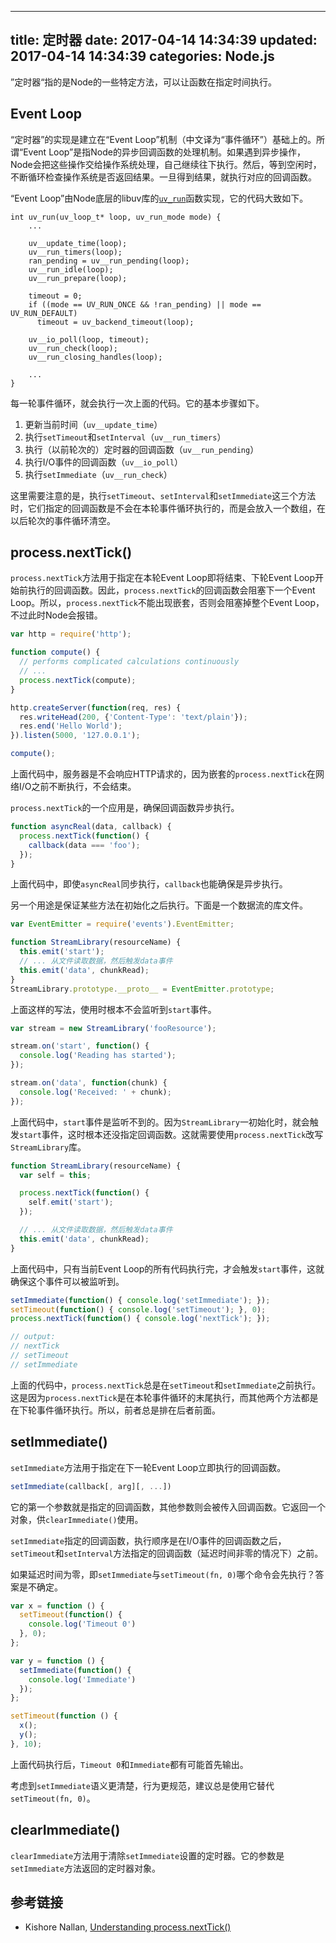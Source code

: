 
---
title: 定时器
date: 2017-04-14 14:34:39
updated: 2017-04-14 14:34:39
categories: Node.js
---

”定时器“指的是Node的一些特定方法，可以让函数在指定时间执行。

## Event Loop

“定时器”的实现是建立在“Event Loop”机制（中文译为“事件循环”）基础上的。所谓“Event Loop”是指Node的异步回调函数的处理机制。如果遇到异步操作，Node会把这些操作交给操作系统处理，自己继续往下执行。然后，等到空闲时，不断循环检查操作系统是否返回结果。一旦得到结果，就执行对应的回调函数。

“Event Loop”由Node底层的libuv库的[`uv_run`](https://github.com/libuv/libuv/blob/master/src/unix/core.c#L321)函数实现，它的代码大致如下。

```
int uv_run(uv_loop_t* loop, uv_run_mode mode) {
    ...

    uv__update_time(loop);
    uv__run_timers(loop);
    ran_pending = uv__run_pending(loop);
    uv__run_idle(loop);
    uv__run_prepare(loop);

    timeout = 0;
    if ((mode == UV_RUN_ONCE && !ran_pending) || mode == UV_RUN_DEFAULT)
      timeout = uv_backend_timeout(loop);

    uv__io_poll(loop, timeout);
    uv__run_check(loop);
    uv__run_closing_handles(loop);

    ...
}
```

每一轮事件循环，就会执行一次上面的代码。它的基本步骤如下。

1. 更新当前时间（`uv__update_time`）
1. 执行`setTimeout`和`setInterval`（`uv__run_timers`）
1. 执行（以前轮次的）定时器的回调函数（`uv__run_pending`）
1. 执行I/O事件的回调函数（`uv__io_poll`）
1. 执行`setImmediate`（`uv__run_check`）

这里需要注意的是，执行`setTimeout`、`setInterval`和`setImmediate`这三个方法时，它们指定的回调函数是不会在本轮事件循环执行的，而是会放入一个数组，在以后轮次的事件循环清空。

## process.nextTick()

`process.nextTick`方法用于指定在本轮Event Loop即将结束、下轮Event Loop开始前执行的回调函数。因此，`process.nextTick`的回调函数会阻塞下一个Event Loop。所以，`process.nextTick`不能出现嵌套，否则会阻塞掉整个Event Loop，不过此时Node会报错。

```javascript
var http = require('http');

function compute() {
  // performs complicated calculations continuously
  // ...
  process.nextTick(compute);
}

http.createServer(function(req, res) {
  res.writeHead(200, {'Content-Type': 'text/plain'});
  res.end('Hello World');
}).listen(5000, '127.0.0.1');

compute();
```

上面代码中，服务器是不会响应HTTP请求的，因为嵌套的`process.nextTick`在网络I/O之前不断执行，不会结束。

`process.nextTick`的一个应用是，确保回调函数异步执行。

```javascript
function asyncReal(data, callback) {
  process.nextTick(function() {
    callback(data === 'foo');
  });
}
```

上面代码中，即使`asyncReal`同步执行，`callback`也能确保是异步执行。

另一个用途是保证某些方法在初始化之后执行。下面是一个数据流的库文件。

```javascript
var EventEmitter = require('events').EventEmitter;

function StreamLibrary(resourceName) {
  this.emit('start');
  // ... 从文件读取数据，然后触发data事件
  this.emit('data', chunkRead);
}
StreamLibrary.prototype.__proto__ = EventEmitter.prototype;
```

上面这样的写法，使用时根本不会监听到`start`事件。

```javascript
var stream = new StreamLibrary('fooResource');

stream.on('start', function() {
  console.log('Reading has started');
});

stream.on('data', function(chunk) {
  console.log('Received: ' + chunk);
});
```

上面代码中，`start`事件是监听不到的。因为`StreamLibrary`一初始化时，就会触发`start`事件，这时根本还没指定回调函数。这就需要使用`process.nextTick`改写`StreamLibrary`库。

```javascript
function StreamLibrary(resourceName) {
  var self = this;

  process.nextTick(function() {
    self.emit('start');
  });

  // ... 从文件读取数据，然后触发data事件
  this.emit('data', chunkRead);
}
```

上面代码中，只有当前Event Loop的所有代码执行完，才会触发`start`事件，这就确保这个事件可以被监听到。

```javascript
setImmediate(function() { console.log('setImmediate'); });
setTimeout(function() { console.log('setTimeout'); }, 0);
process.nextTick(function() { console.log('nextTick'); });

// output:
// nextTick
// setTimeout
// setImmediate
```

上面的代码中，`process.nextTick`总是在`setTimeout`和`setImmediate`之前执行。这是因为`process.nextTick`是在本轮事件循环的末尾执行，而其他两个方法都是在下轮事件循环执行。所以，前者总是排在后者前面。

## setImmediate()

`setImmediate`方法用于指定在下一轮Event Loop立即执行的回调函数。

```javascript
setImmediate(callback[, arg][, ...])
```

它的第一个参数就是指定的回调函数，其他参数则会被传入回调函数。它返回一个对象，供`clearImmediate()`使用。

`setImmediate`指定的回调函数，执行顺序是在I/O事件的回调函数之后，`setTimeout`和`setInterval`方法指定的回调函数（延迟时间非零的情况下）之前。

如果延迟时间为零，即`setImmediate`与`setTimeout(fn, 0)`哪个命令会先执行？答案是不确定。

```javascript
var x = function () {
  setTimeout(function() {
    console.log('Timeout 0')
  }, 0);
};

var y = function () {
  setImmediate(function() {
    console.log('Immediate')
  });
};

setTimeout(function () {
  x();
  y();
}, 10);
```

上面代码执行后，`Timeout 0`和`Immediate`都有可能首先输出。

考虑到`setImmediate`语义更清楚，行为更规范，建议总是使用它替代`setTimeout(fn, 0)`。

## clearImmediate()

`clearImmediate`方法用于清除`setImmediate`设置的定时器。它的参数是`setImmediate`方法返回的定时器对象。

## 参考链接

- Kishore Nallan, [Understanding process.nextTick()](http://howtonode.org/understanding-process-next-tick)
